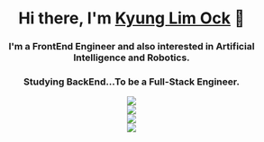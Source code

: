 <h1 align="center">Hi there, I'm <a href="https://iamkyung.netlify.app/"  target="_blank">Kyung Lim Ock</a> 👋</h1>
    
<h3 align="center">I'm a FrontEnd Engineer and also interested in Artificial Intelligence and Robotics.</h3>

<h3 align="center">Studying BackEnd...To be a Full-Stack Engineer.</h3>




<div align="center">
  <img src="https://hits.seeyoufarm.com/api/count/incr/badge.svg?url=https%3A%2F%2Fgithub.com%2Fkyung89%2Fkyung89&count_bg=%2366D4FF&title_bg=%23555555&icon=github.svg&icon_color=%23E7E7E7&title=hits&edge_flat=true" />
</div>
  
<div align="center">
  <img src="https://github-readme-stats.vercel.app/api?username=kyung89&show_icons=true&theme=shadow_blue"/>
</div>

<div align="center">
  <img src="https://streak-stats.demolab.com?user=kyung89&theme=transparent&locale=ko" />
</div>

<div align="center">
  <img src="https://github-readme-stats.vercel.app/api/top-langs/?username=kyung89&layout=compact&theme=dark" />
</div>

<!--
**kyung89/kyung89** is a ✨ _special_ ✨ repository because its `README.md` (this file) appears on your GitHub profile.

Here are some ideas to get you started:

- 🔭 I’m currently working on ...
- 🌱 I’m currently learning ...
- 👯 I’m looking to collaborate on ...
- 🤔 I’m looking for help with ...
- 💬 Ask me about ...
- 📫 How to reach me: ...
- 😄 Pronouns: ...
- ⚡ Fun fact: ...
-->
